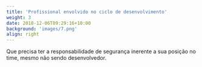 ```yaml
---
title: 'Profissional envolvido no ciclo de desenvolvimento'
weight: 3
date: 2018-12-06T09:29:16+10:00
background: 'images/7.png'
align: right
---
```


Que precisa ter a responsabilidade de segurança inerente a sua posição no time, mesmo não sendo desenvolvedor.